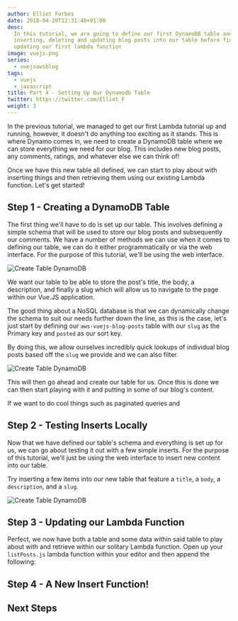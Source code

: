 ```yaml
---
author: Elliot Forbes
date: 2018-04-20T12:31:40+01:00
desc:
  In this tutorial, we are going to define our first DynamoDB table and try
  inserting, deleting and updating blog posts into our table before finally
  updating our first lambda function
image: vuejs.png
series:
  - vuejsawsblog
tags:
  - vuejs
  - javascript
title: Part 4 - Setting Up Our Dynamodb Table
twitter: https://twitter.com/Elliot_F
weight: 3
---
```


In the previous tutorial, we managed to get our first Lambda tutorial up and
running, however, it doesn't do anything too exciting as it stands. This is
where Dynamo comes in, we need to create a DynamoDB table where we can store
everything we need for our blog. This includes new blog posts, any comments,
ratings, and whatever else we can think of!

Once we have this new table all defined, we can start to play about with
inserting things and then retrieving them using our existing Lambda function.
Let's get started!

## Step 1 - Creating a DynamoDB Table

The first thing we'll have to do is set up our table. This involves defining a
simple schema that will be used to store our blog posts and subsequently our
comments. We have a number of methods we can use when it comes to defining our
table, we can do it either programmatically or via the web interface. For the
purpose of this tutorial, we'll be using the web interface.

![Create Table DynamoDB](https://images.tutorialedge.net/images/vuejs-blog-aws/screenshot-04.png)

We want our table to be able to store the post's title, the body, a description,
and finally a slug which will allow us to navigate to the page within our Vue.JS
application.

The good thing about a NoSQL database is that we can dynamically change the
schema to suit our needs further down the line, as this is the case, let's just
start by defining our `aws-vuejs-blog-posts` table with our `slug` as the
Primary key and `posted` as our sort key.

By doing this, we allow ourselves incredibly quick lookups of individual blog
posts based off the `slug` we provide and we can also filter.

![Create Table DynamoDB](https://images.tutorialedge.net/images/vuejs-blog-aws/screenshot-05.png)

This will then go ahead and create our table for us. Once this is done we can
then start playing with it and putting in some of our blog's content.

If we want to do cool things such as paginated queries and

## Step 2 - Testing Inserts Locally

Now that we have defined our table's schema and everything is set up for us, we
can go about testing it out with a few simple inserts. For the purpose of this
tutorial, we'll just be using the web interface to insert new content into our
table.

Try inserting a few items into our new table that feature a `title`, a `body`, a
`description`, and a `slug`.

![Create Table DynamoDB](https://images.tutorialedge.net/images/vuejs-blog-aws/screenshot-08.png)

## Step 3 - Updating our Lambda Function

Perfect, we now have both a table and some data within said table to play about
with and retrieve within our solitary Lambda function. Open up your
`listPosts.js` lambda function within your editor and then append the following:

## Step 4 - A New Insert Function!

## Next Steps

